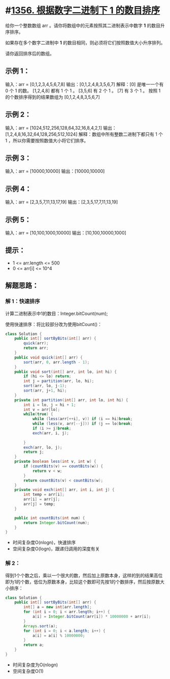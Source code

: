 # #[1356. 根据数字二进制下 1 的数目排序](https://leetcode-cn.com/problems/sort-integers-by-the-number-of-1-bits/)

给你一个整数数组 arr 。请你将数组中的元素按照其二进制表示中数字 **1** 的数目升序排序。

如果存在多个数字二进制中 **1** 的数目相同，则必须将它们按照数值大小升序排列。

请你返回排序后的数组。

## 示例 1：

输入：arr = [0,1,2,3,4,5,6,7,8]
输出：[0,1,2,4,8,3,5,6,7]
解释：[0] 是唯一一个有 0 个 1 的数。
[1,2,4,8] 都有 1 个 1 。
[3,5,6] 有 2 个 1 。
[7] 有 3 个 1 。
按照 1 的个数排序得到的结果数组为 [0,1,2,4,8,3,5,6,7]

## 示例 2：

输入：arr = [1024,512,256,128,64,32,16,8,4,2,1]
输出：[1,2,4,8,16,32,64,128,256,512,1024]
解释：数组中所有整数二进制下都只有 1 个 1 ，所以你需要按照数值大小将它们排序。

## 示例 3：

输入：arr = [10000,10000]
输出：[10000,10000]

## 示例 4：

输入：arr = [2,3,5,7,11,13,17,19]
输出：[2,3,5,17,7,11,13,19]

## 示例 5：

输入：arr = [10,100,1000,10000]
输出：[10,100,10000,1000]

## 提示：

- 1 <= arr.length <= 500
- 0 <= arr[i] <= 10^4

## 解题思路：

### 解 1：快速排序

计算二进制表示中1的数目：Integer.bitCount(num);

使用快速排序：将比较部分改为使用bitCount()：

~~~java
class Solution {
    public int[] sortByBits(int[] arr) {
        quick(arr);
        return arr;
    }
    public void quick(int[] arr) {
        sort(arr, 0, arr.length - 1);
    }
    public void sort(int[] arr, int lo, int hi) {
        if (hi <= lo) return;
        int j = partition(arr, lo, hi);
        sort(arr, lo, j-1);
        sort(arr, j+1, hi);
    }
    private int partition(int[] arr, int lo, int hi) {
        int i = lo, j = hi + 1;
        int v = arr[lo];
        while(true) {
            while (less(arr[++i], v)) if (i == hi)break;
            while (less(v, arr[--j])) if (j == lo)break;
            if (i >= j)break;
            exch(arr, i, j);
            
        }
        exch(arr, lo, j);
        return j;
    }
    private boolean less(int v, int w) {
        if (countBits(v) == countBits(w)) {
            return v < w;
        }
        return countBits(v) < countBits(w);
    }
    private void exch(int[] arr, int i, int j) {
        int temp = arr[i];
        arr[i] = arr[j];
        arr[j] = temp;
    }

    public int countBits(int num) {
        return Integer.bitCount(num);
    }
}
~~~

- 时间复杂度O(nlogn)，快速排序
- 空间复杂度O(logn)，跟递归调用的深度有关

### 解 2：

得到1个个数之后，乘以一个很大的数，然后加上原数本身，这样的到的结果高位即为1的个数，低位为原数本身，比较这个数即可先按1的个数排序，然后按原数大小排序：

~~~java
class Solution {
    public int[] sortByBits(int[] arr) {
        int[] a = new int[arr.length];
        for (int i = 0; i < arr.length; i++) {
            a[i] = Integer.bitCount(arr[i]) * 10000000 + arr[i];
        }
        Arrays.sort(a);
        for (int i = 0; i < a.length; i++) {
            a[i] = a[i] % 10000000;
        }
        return a;
    }
}
~~~

- 时间复杂度为O(nlogn)
- 空间复杂度O(1)